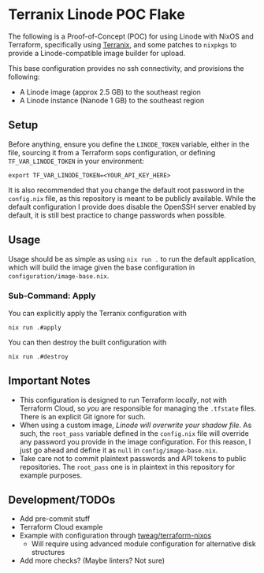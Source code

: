 # Terranix Linode POC Flake

The following is a Proof-of-Concept (POC) for using Linode with NixOS and Terraform, specifically using [Terranix](https://github.com/terranix/terranix), and some patches to `nixpkgs` to provide a Linode-compatible image builder for upload.

This base configuration provides no ssh connectivity, and provisions the following:

- A Linode image (approx 2.5 GB) to the southeast region
- A Linode instance (Nanode 1 GB) to the southeast region

## Setup

Before anything, ensure you define the `LINODE_TOKEN` variable, either in the file, sourcing it from a Terraform sops configuration, or defining `TF_VAR_LINODE_TOKEN` in your environment:

```shell
export TF_VAR_LINODE_TOKEN=<YOUR_API_KEY_HERE>
```

It is also recommended that you change the default root password in the `config.nix` file, as this repository is meant to be publicly available. While the default configuration I provide does disable the OpenSSH server enabled by default, it is still best practice to change passwords when possible.

## Usage

Usage should be as simple as using `nix run .` to run the default application, which will build the image given the base configuration in `configuration/image-base.nix`.

### Sub-Command: Apply

You can explicitly apply the Terranix configuration with

```shell
nix run .#apply
```

You can then destroy the built configuration with

```shell
nix run .#destroy
```

## Important Notes

- This configuration is designed to run Terraform _locally_, not with Terraform Cloud, so _you_ are responsible for managing the `.tfstate` files. There is an explicit Git ignore for such.
- When using a custom image, _Linode will overwrite your shadow file_. As such, the `root_pass` variable defined in the `config.nix` file will override any password you provide in the image configuration. For this reason, I just go ahead and define it as `null` in `config/image-base.nix`.
- Take care not to commit plaintext passwords and API tokens to public repositories. The `root_pass` one is in plaintext in this repository for example purposes. 

## Development/TODOs

- Add pre-commit stuff
- Terraform Cloud example
- Example with configuration through [tweag/terraform-nixos](https://github.com/tweag/terraform-nixos)
  - Will require using advanced module configuration for alternative disk structures
- Add more checks? (Maybe linters? Not sure)

